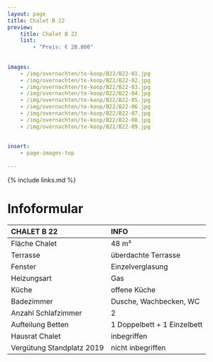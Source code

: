 ```yaml
---
layout: page
title: Chalet B 22
preview: 
    title: Chalet B 22
    list:
        - "Preis: € 28.000"
        
        
images:
    - /img/overnachten/te-koop/B22/B22-01.jpg
    - /img/overnachten/te-koop/B22/B22-02.jpg
    - /img/overnachten/te-koop/B22/B22-03.jpg
    - /img/overnachten/te-koop/B22/B22-04.jpg
    - /img/overnachten/te-koop/B22/B22-05.jpg
    - /img/overnachten/te-koop/B22/B22-06.jpg
    - /img/overnachten/te-koop/B22/B22-07.jpg
    - /img/overnachten/te-koop/B22/B22-08.jpg
    - /img/overnachten/te-koop/B22/B22-09.jpg
    
    
insert:
    - page-images-top
    
---
```


{% include links.md %}



# Infoformular 

CHALET B 22                 | INFO        | 
:---------------------------|:------------|
Fläche Chalet               |48 m²
Terrasse                    |überdachte Terrasse  
Fenster                     |Einzelverglasung
Heizungsart                 |Gas
Küche                       |offene Küche
Badezimmer                  |Dusche, Wachbecken, WC
Anzahl Schlafzimmer         |2
Aufteilung Betten           |1 Doppelbett + 1 Einzelbett
Hausrat Chalet              |inbegriffen
Vergütung Standplatz 2019   |nicht inbegriffen
